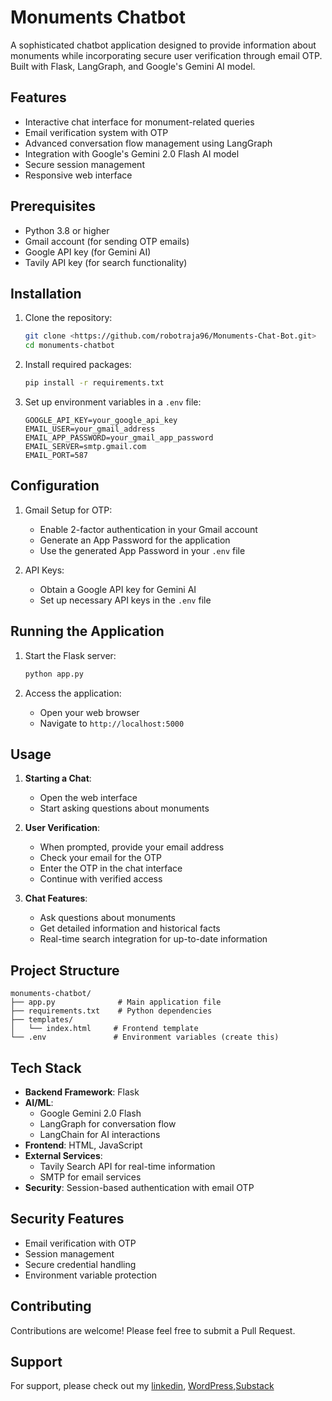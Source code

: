 # Monuments Chatbot

A sophisticated chatbot application designed to provide information about monuments while incorporating secure user verification through email OTP. Built with Flask, LangGraph, and Google's Gemini AI model.

## Features

- Interactive chat interface for monument-related queries
- Email verification system with OTP
- Advanced conversation flow management using LangGraph
- Integration with Google's Gemini 2.0 Flash AI model
- Secure session management
- Responsive web interface

## Prerequisites

- Python 3.8 or higher
- Gmail account (for sending OTP emails)
- Google API key (for Gemini AI)
- Tavily API key (for search functionality)

## Installation

1. Clone the repository:
   ```bash
   git clone <https://github.com/robotraja96/Monuments-Chat-Bot.git>
   cd monuments-chatbot
   ```

2. Install required packages:
   ```bash
   pip install -r requirements.txt
   ```

3. Set up environment variables in a `.env` file:
   ```
   GOOGLE_API_KEY=your_google_api_key
   EMAIL_USER=your_gmail_address
   EMAIL_APP_PASSWORD=your_gmail_app_password
   EMAIL_SERVER=smtp.gmail.com
   EMAIL_PORT=587
   ```

## Configuration

1. Gmail Setup for OTP:
   - Enable 2-factor authentication in your Gmail account
   - Generate an App Password for the application
   - Use the generated App Password in your `.env` file

2. API Keys:
   - Obtain a Google API key for Gemini AI
   - Set up necessary API keys in the `.env` file

## Running the Application

1. Start the Flask server:
   ```bash
   python app.py
   ```

2. Access the application:
   - Open your web browser
   - Navigate to `http://localhost:5000`

## Usage

1. **Starting a Chat**:
   - Open the web interface
   - Start asking questions about monuments

2. **User Verification**:
   - When prompted, provide your email address
   - Check your email for the OTP
   - Enter the OTP in the chat interface
   - Continue with verified access

3. **Chat Features**:
   - Ask questions about monuments
   - Get detailed information and historical facts
   - Real-time search integration for up-to-date information

## Project Structure

```
monuments-chatbot/
├── app.py              # Main application file
├── requirements.txt    # Python dependencies
├── templates/         
│   └── index.html     # Frontend template
└── .env               # Environment variables (create this)
```

## Tech Stack

- **Backend Framework**: Flask
- **AI/ML**: 
  - Google Gemini 2.0 Flash
  - LangGraph for conversation flow
  - LangChain for AI interactions
- **Frontend**: HTML, JavaScript
- **External Services**:
  - Tavily Search API for real-time information
  - SMTP for email services
- **Security**: Session-based authentication with email OTP

## Security Features

- Email verification with OTP
- Session management
- Secure credential handling
- Environment variable protection

## Contributing

Contributions are welcome! Please feel free to submit a Pull Request.


## Support

For support, please check out my [linkedin](https://www.linkedin.com/in/raja-raman-173a082a1/), [WordPress](https://thevicariousview.wordpress.com/),[Substack](https://substack.com/@vicariousviews)